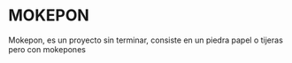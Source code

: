 # MOKEPON
Mokepon, es un proyecto sin terminar, consiste en un piedra papel o tijeras  pero con mokepones
